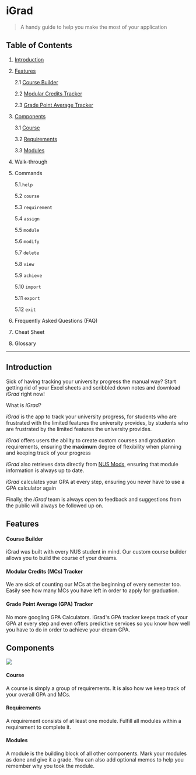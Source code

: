 # iGrad 
> A handy guide to help you make the most of your application

## Table of Contents

1. [Introduction](#Introduction)
2. [Features](#Features)
    
    2.1 [Course Builder](#course-builder)
    
    2.2 [Modular Credits Tracker](#modular-credits-mcs-tracker)
    
    2.3 [Grade Point Average Tracker](#grade-point-average-gpa-tracker)

3. [Components](#Components)

    3.1 [Course](#course)
    
    3.2 [Requirements](#requirements)
    
    3.3 [Modules](#modules)
    
4. Walk-through
5. Commands
    
    5.1.`help`
    
    5.2 `course`
    
    5.3 `requirement`
    
    5.4 `assign`
    
    5.5 `module`
  
    5.6 `modify`
  
    5.7 `delete`
  
    5.8 `view`
  
    5.9 `achieve`
  
    5.10 `import`
  
    5.11 `export`
  
    5.12 `exit`
   
6. Frequently Asked Questions (FAQ)
7. Cheat Sheet
8. Glossary

---

## Introduction

Sick of having tracking your university progress the manual way? 
Start getting rid of your Excel sheets and scribbled down notes and download *iGrad* right now!

What is *iGrad*? 

*iGrad* is the app to track your university progress, for students who are frustrated with the
limited features the university provides, by students who are frustrated by the limited
features the university provides. 

*iGrad* offers users the ability to create custom courses and graduation requirements,
ensuring the **maximum** degree of flexibility when planning and keeping track of your progress

*iGrad* also retrieves data directly from [NUS Mods](https://www.nusmods.com), ensuring that module
information is always up to date.

*iGrad* calculates your GPA at every step, ensuring you never have to use a GPA calculator again

Finally, the *iGrad* team is always open to feedback and suggestions from the public will always be followed up on.

## Features  

#### Course Builder
iGrad was built with every NUS student in mind. Our custom course builder allows you to build
the course of your dreams.

#### Modular Credits (MCs) Tracker
We are sick of counting our MCs at the beginning of every semester too. Easily see how many MCs you
have left in order to apply for graduation.

#### Grade Point Average (GPA) Tracker
No more googling GPA Calculators. iGrad's GPA tracker keeps track of your GPA at every step and
even offers predictive services so you know how well you have to do
in order to achieve your dream GPA.

## Components

![](https://user-images.githubusercontent.com/34233605/75426235-339f0680-597f-11ea-89cb-e832f4b89e4d.png)

#### Course
A course is simply a group of requirements. It is also how we keep track of your overall GPA
and MCs. 

#### Requirements
A requirement consists of at least one module. Fulfill all modules within a requirement to
complete it.

#### Modules
A module is the building block of all other components. Mark your modules as done and give it
a grade. You can also add optional memos to help you remember why
you took the module.
